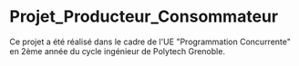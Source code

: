 # Projet_Producteur_Consommateur
Ce projet a été réalisé dans le cadre de l'UE "Programmation Concurrente" en 2ème année du cycle ingénieur de Polytech Grenoble. 
